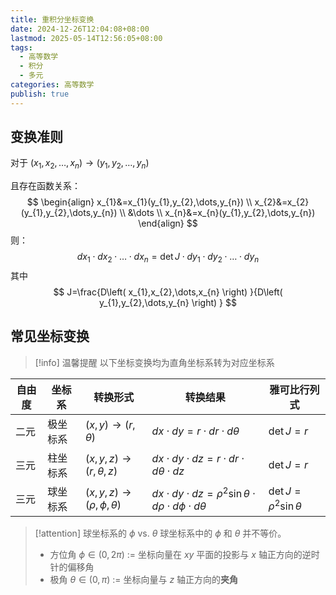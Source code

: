 ```yaml
---
title: 重积分坐标变换
date: 2024-12-26T12:04:08+08:00
lastmod: 2025-05-14T12:56:05+08:00
tags:
  - 高等数学
  - 积分
  - 多元
categories: 高等数学
publish: true
---
```


## 变换准则

对于 $\left( x_{1},x_{2},\dots,x_{n} \right) \to (y_{1},y_{2},\dots,y_{n})$

且存在函数关系：
$$
\begin{align}
x_{1}&=x_{1}(y_{1},y_{2},\dots,y_{n}) \\
x_{2}&=x_{2}(y_{1},y_{2},\dots,y_{n}) \\
&\dots \\
x_{n}&=x_{n}(y_{1},y_{2},\dots,y_{n})
\end{align}
$$
则：
$$
dx_{1}\cdot dx_{2}\cdot\dots\cdot dx_{n}=\det J\cdot dy_{1}\cdot dy_{2}\cdot\dots\cdot dy_{n}
$$
其中
$$
J=\frac{D\left( x_{1},x_{2},\dots,x_{n} \right) }{D\left( y_{1},y_{2},\dots,y_{n} \right) }
$$
## 常见坐标变换

>[!info] 温馨提醒
>以下坐标变换均为直角坐标系转为对应坐标系

| 自由度 | 坐标系  | 转换形式                           | 转换结果                                                                         | 雅可比行列式                       |
| --- | ---- | ------------------------------ | ---------------------------------------------------------------------------- | ---------------------------- |
| 二元  | 极坐标系 | $(x,y)\to(r,\theta)$           | $dx\cdot dy=r\cdot dr\cdot d\theta$                                          | $\det J=r$                   |
| 三元  | 柱坐标系 | $(x,y,z)\to(r,\theta,z)$       | $dx\cdot dy\cdot dz=r\cdot dr\cdot d\theta\cdot dz$                          | $\det J=r$                   |
| 三元  | 球坐标系 | $(x,y,z)\to(\rho,\phi,\theta)$ | $dx\cdot dy\cdot dz=\rho^{2}\sin \theta\cdot d\rho \cdot d\phi\cdot d\theta$ | $\det J=\rho^{2}\sin \theta$ |

>[!attention] 球坐标系的 $\phi$ vs. $\theta$
>球坐标系中的 $\phi$ 和 $\theta$ 并不等价。
>+ 方位角 $\phi \in \left( 0,2\pi \right)$ $:=$ 坐标向量在 $xy$ 平面的投影与 $x$ 轴正方向的逆时针的偏移角
>+ 极角 $\theta \in \left( 0, \pi \right)$ $:=$ 坐标向量与 $z$ 轴正方向的**夹角**
